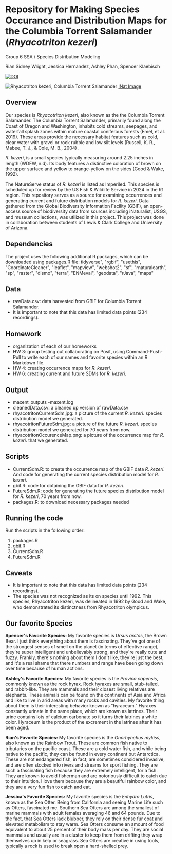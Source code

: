 # Repository for Making Species Occurance and Distribution Maps for the Columbia Torrent Salamander (*Rhyacotriton kezeri*)
Group 6 SSA / Species Distribution Modeling

Rian Sidney Wright, Jessica Hernandez, Ashley Phan, Spencer Klaebisch

[![DOI](https://zenodo.org/badge/753736949.svg)](https://zenodo.org/doi/10.5281/zenodo.11051208)



![Rhyacotriton kezeri, Columbia Torrent Salamander](images/R_kezeri.jpg)
[INat Image](https://www.inaturalist.org/photos/47406394)

## Overview
Our species is *Rhyacotriton kezeri*, also known as the the Columbia Torrent Salamander. The Columbia Torrent Salamander, primarily found along the Coast of Oregon and Washington, inhabits cold streams, seepages, and waterfall splash zones within mature coastal coniferous forests (Emel, et al. 2019). These areas provide the necessary habitat features such as cold, clear water with gravel or rock rubble and low silt levels (Russell, K. R., Mabee, T. J., & Cole, M. B., 2004) . 

*R. kezeri*, is a small species typically measuring around 2.25 inches in length (WDFW, n.d). Its body features a distinctive coloration of brown on the upper surface and yellow to orange-yellow on the sides (Good & Wake, 1992). 

The NatureServe status of *R. kezeri* is listed as Imperiled. This species is scheduled up for review by the US Fish & Wildlife Service in 2024 in the R1 region. This repository serves as a source for examining occurrences and generating current and future distribution models for *R. kezeri*. Data gathered from the Global Biodiversity Information Facility (GBIF), an open-access source of biodiversity data from sources including iNaturalist, USGS, and museum collections, was utilized in this project. This project was done in collaboration between students of Lewis & Clark College and University of Arizona.

## Dependencies
The project uses the following additional R packages, which can be downloaded using packages.R file:
            tidyverse", 
            "rgbif", 
            "usethis", 
            "CoordinateCleaner", 
            "leaflet", 
            "mapview", 
            "webshot2",
            "sf",
            "rnaturalearth",
            "sp",
            "raster",
            "dismo",
            "terra",
            "ENMeval",
            "geodata", 
            "rJava", 
            "maps"

## Data
- rawData.csv: data harvested from GBIF for Columbia Torrent Salamander.
- It is important to note that this data has limited data points (234 recordings).

## Homework
- organization of each of our homeworks
- HW 3: group testing out collaborating on Posit, using Command-Push-Pull to write each of our names and favorite species within an R Markdown file.
- HW 4: creating occurrence maps for *R. kezeri*.
- HW 6: creating current and future SDMs for *R. kezeri*.

## Output
- maxent_outputs
    -maxent.log
- cleanedData.csv: a cleaned up version of rawData.csv
- rhyacotritonCurrentSdm.jpg: a picture of the current *R. kezeri*. species distribution model we generated.
- rhyacotritonFutureSdm.jpg: a picture of the future *R. kezeri*. species distribution model we generated for 70 years from now.
- rhyacotritonOccurenceMap.png: a picture of the occurrence map for *R. kezeri*. that we generated.

## Scripts
- CurrentSdm.R: to create the occurrence map of the GBIF data *R. kezeri*. And code for generating the current species distribution model for *R. kezeri*.
- gbif.R: code for obtaining the GBIF data for *R. kezeri*.
- FutureSdm.R: code for generating the future species distribution model for *R. kezeri*, 70 years from now.
- packages.R: to download necessary packages needed

## Running the code
Run the scripts in the following order:

1. packages.R
2. gbif.R
3. CurrentSdm.R
4. FutureSdm.R

## Caveats
- It is important to note that this data has limited data points (234 recordings).
- The species was not recognized as its on species until 1992. This species, Rhyacotriton kezeri, was delineated in 1992 by Good and Wake, who demonstrated its distinctness from Rhyacotriton olympicus.

## Our favorite Species
**Spencer's Favorite Species:** My favorite species is *Ursus arctos*, the Brown Bear. I just think everything about them is fascinating. They've got one of the strongest senses of smell on the planet (in terms of effective range), they're super intelligent and unbelievably strong, and they're really cute and fuzzy. Frankly, there's nothing about them I don't like, they're just the best, and it's a real shame that there numbers and range have been going down over time because of human actions.

**Ashley's Favorite Species:** My favorite species is the *Provica capensis*, commonly known as the rock hyrax. Rock hyraxes are small, stub-tailed, and rabbit-like. They are mammals and their closest living relatives are elephants. These animals can be found on the continents of Asia and Africa and like to live in arid areas with many rocks and cavities. My favorite thing about them is their interesting behavior known as "hyraceum." Hyraxes constantly urinate in the same place, which are known as latrines. Their urine contains lots of calcium carbonate so it turns their latrines a white color. Hyraceum is the product of the excrement in the latrines after it has been aged. 

**Rian's Favorite Species:** My favorite species is the *Onorhynchus mykiss*, also known as the Rainbow Trout. These are common fish native to tributaries on the pacific coast. These are a cold water fish, and while being native to the pacific, they can be found in every continent but Antarctica. These are not endangered fish, in fact, are sometimes considered invasive, and are often stocked into rivers and streams for sport fishing. They are such a fascinating fish because they are extremely intelligent, for a fish. They are known to avoid fisherman and are notoriously difficult to catch due to their intuition. I love them because they are a beautiful rainbow color, and they are a very fun fish to catch and eat. 

**Jessica's Favorite Species:** My favorite species is the *Enhydra Lutris*, known as the Sea Otter. Being from California and seeing Marine Life such as Otters, fascinated me. Southern Sea Otters are among the smallest of marine mammals with adult females averaging 46 and 64 pounds. Due to the fact, that Sea Otters lack blubber, they rely on their dense fur coat and elevated metabolism to stay warm. Sea Otters consume an amount of food equivalent to about 25 percent of their body mass per day. They are social mammals and usually are in a cluster to keep them from drifting they wrap themselves up in kelp or seagrass. Sea Otters are creative in using tools, typically a rock is used to break open a hard-shelled prey.
